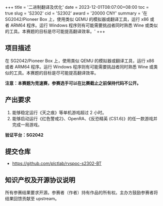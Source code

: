 +++
title = '二进制翻译及优化'
date = 2023-12-01T08:07:00+08:00
toc = true
slug = 'S2302'
cid = 'S2302'
award = '20000 CNY'
summary = '在 SG2042/Pioneer Box 上，使用类似 QEMU 的模拟器或翻译工具，运行 x86 或者 ARM64 程序。运行 Windows 程序则有可能需要挑战者同时熟悉 Wine 或类似的工具。本赛题的目标是尽可能提高翻译效率。'
+++

## 项目描述

在 SG2042/Pioneer Box 上，使用类似 QEMU 的模拟器或翻译工具，运行 x86 或者 ARM64 程序。运行 Windows 程序则有可能需要挑战者同时熟悉 Wine 或类似的工具。本赛题的目标是尽可能提高翻译效率。

**注意：本赛题为竞速赛，参赛选手可以在比赛截止之前保持代码不公开。**

## 产出要求

1. 能够稳定运行《天之痕》等单机游戏超过 2 小时。
2. 能够启动运行《红色警戒2》、OpenRA、《反恐精英 (CS1.6)》的任一款游戏并完成一局游戏。

**验证平台：SG2042**

## 提交仓库

- https://github.com/plctlab/rvspoc-s2302-BT

## 知识产权及开源协议说明

所有参赛结果要求开源。参赛者（作者）持有作品的所有权。主办方鼓励参赛者将结果回馈贡献至 upstream。
